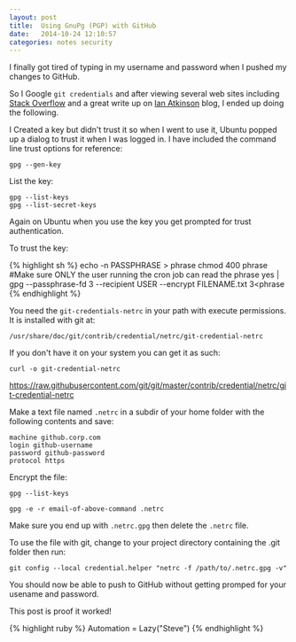 ```yaml
---
layout: post
title:  Using GnuPg (PGP) with GitHub
date:   2014-10-24 12:10:57
categories: notes security
---
```


I finally got tired of typing in my username and password when I pushed my changes to GitHub.

So I Google `git credentials` and after viewing several web sites including [Stack Overflow][stackoverflow] and a great write up on [Ian Atkinson][ianatkinson] blog, I ended up doing the following.

I Created a key but didn't trust it so when I went to use it, Ubuntu popped up a dialog to trust it when I was logged in.  I have included the command line trust options for reference:

    gpg --gen-key

List the key:

    gpg --list-keys
    gpg --list-secret-keys

Again on Ubuntu when you use the key you get prompted for trust authentication.

To trust the key:

{% highlight sh %}
    echo -n PASSPHRASE > phrase
    chmod 400 phrase #Make sure ONLY the user running the cron job can read the phrase
    yes | gpg --passphrase-fd 3 --recipient USER --encrypt FILENAME.txt 3<phrase
{% endhighlight %}

You need the `git-credentials-netrc` in your path with execute permissions.  It is installed with git at:

    /usr/share/doc/git/contrib/credential/netrc/git-credential-netrc

If you don't have it on your system you can get it as such:

    curl -o git-credential-netrc 
https://raw.githubusercontent.com/git/git/master/contrib/credential/netrc/git-credential-netrc

Make a text file named `.netrc` in a subdir of your home folder with the following contents and save:

    machine github.corp.com
    login github-username
    password github-password
    protocol https

Encrypt the file:

    gpg --list-keys

    gpg -e -r email-of-above-command .netrc


Make sure you end up with `.netrc.gpg` then delete the `.netrc` file.

To use the file with git, change to your project directory containing the .git folder then run:

    git config --local credential.helper "netrc -f /path/to/.netrc.gpg -v"

You should now be able to push to GitHub without getting promped for your usename and password.

This post is proof it worked!

{% highlight ruby %}
Automation = Lazy("Steve")
{% endhighlight %}

[stackoverflow]: http://stackoverflow.com/a/18362082/6309
[ianatkinson]: http://www.ianatkinson.net/computing/gnupg.htm
